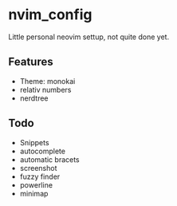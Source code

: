 # nvim_config
Little personal neovim settup, not quite done yet.

## Features
* Theme: monokai
* relativ numbers
* nerdtree

## Todo
* Snippets
* autocomplete
* automatic bracets
* screenshot
* fuzzy finder
* powerline
* minimap
